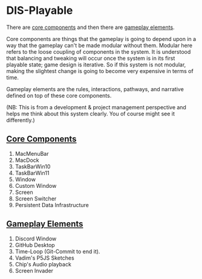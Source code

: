 # DIS-Playable 

There are [core components](#core-components) and then there are [gameplay elements](#gameplay-elements). 

Core components are things that the gameplay is going to depend upon in a way that the gameplay can't be made modular without them. Modular here refers to the loose coupling of components in the system. It is understood that balancing and tweaking will occur once the system is in its first playable state; game design is iterative. So if this system is not modular, making the slightest change is going to become very expensive in terms of time. 

Gameplay elements are the rules, interactions, pathways, and narrative defined on top of these core components. 

(NB: This is from a development & project management perspective and helps me think about this system clearly. You of course might see it differently.)

## [Core Components](./CoreComponents.md)
1. MacMenuBar
2. MacDock
3. TaskBarWin10
4. TaskBarWin11 
5. Window
6. Custom Window
7. Screen 
8. Screen Switcher
9. Persistent Data Infrastructure 


## [Gameplay Elements](./GameplayElements.md)
1. Discord Window
2. GitHub Desktop 
3. Time-Loop (Git-Commit to end it).
4. Vadim's P5JS Sketches
5. Chip's Audio playback 
6. Screen Invader 

